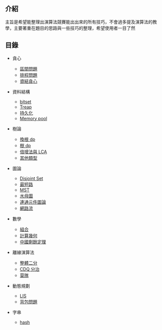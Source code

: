 ## 介紹

主旨是希望能整理出演算法競賽能出出來的所有技巧，不會過多提及演算法的教學，主要著重在題目的思路與一些技巧的整理，希望使用者一目了然

## 目錄

- 貪心
	- <a href="/wiki/basic/greedy/interval" target="_blank">區間問題</a>
	- <a href="/wiki/basic/greedy/scheduling" target="_blank">排程問題</a>
	- <a href="/wiki/basic/greedy/ds" target="_blank">資結貪心</a>

- 資料結構
	- <a href="/wiki/ds/bitset" target="_blank">bitset</a> 
	- <a href="/wiki/ds/treap" target="_blank">Treap</a>
	- <a href="/wiki/ds/persistent" target="_blank">持久化</a>
	- <a href="/wiki/ds/memory_pool" target="_blank">Memory pool</a>

- 樹論

    - <a href="/wiki/graph/solving_for_all_roots" target="_blank">換根 dp</a>
    - <a href="/wiki/graph/tree_dp" target="_blank">樹 dp</a>
    - <a href="/wiki/graph/lca" target="_blank">倍增法與 LCA</a>
    - <a href="/wiki/graph/other_problem" target="_blank">其他類型</a>

- 圖論
	- <a href="/wiki/graph/dsu" target="_blank">Disjoint Set</a>
	- <a href="/wiki/graph/sp" target="_blank">最短路</a>
	- <a href="/wiki/graph/mst" target="_blank">MST</a>
	- <a href="/wiki/graph/functional_graph/" target="_blank">水母圖</a>
	- <a href="/wiki/graph/connected_component/" target="_blank">連通元件圖論</a>
	- <a href="/wiki/graph/flow/" target="_blank">網路流</a>
	
- 數學
	- <a href="/wiki/math/comb" target="_blank">組合</a>
	- <a href="/wiki/math/geometry" target="_blank">計算幾何</a>
	- <a href="/wiki/math/crt" target="_blank">中國剩餘定理</a>

- 離線演算法
	- <a href="/wiki/offline/parallel-binsearch" target="_blank">整體二分</a>
	- <a href="/wiki/offline/cdq" target="_blank">CDQ 分治</a>
	- <a href="/wiki/offline/mo-algo" target="_blank">莫隊</a>

- 動態規劃
	- <a href="/wiki/dp/lis" target="_blank">LIS</a>
	- <a href="/wiki/dp/knapsack" target="_blank">背包問題</a>
	
- 字串
	- <a href="/wiki/string/hashing" target="_blank">hash</a>